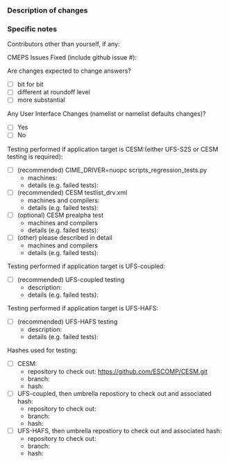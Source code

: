 ### Description of changes

### Specific notes

Contributors other than yourself, if any:

CMEPS Issues Fixed (include github issue #):

Are changes expected to change answers?
 - [ ] bit for bit
 - [ ] different at roundoff level
 - [ ] more substantial

Any User Interface Changes (namelist or namelist defaults changes)?
 - [ ] Yes
 - [ ] No

Testing performed if application target is CESM:(either UFS-S2S or CESM testing is required):
- [ ] (recommended) CIME_DRIVER=nuopc scripts_regression_tests.py
   - machines:
   - details (e.g. failed tests):
- [ ] (recommended) CESM testlist_drv.xml
   - machines and compilers:
   - details (e.g. failed tests):
- [ ] (optional) CESM prealpha test
   - machines and compilers
   - details (e.g. failed tests):
- [ ] (other) please described in detail
   - machines and compilers
   - details (e.g. failed tests):

Testing performed if application target is UFS-coupled:
- [ ] (recommended) UFS-coupled testing
   - description:
   - details (e.g. failed tests):

Testing performed if application target is UFS-HAFS:
- [ ] (recommended) UFS-HAFS testing
   - description:
   - details (e.g. failed tests):

Hashes used for testing:
- [ ] CESM:
  - repository to check out: https://github.com/ESCOMP/CESM.git
  - branch:
  - hash:
- [ ] UFS-coupled, then umbrella repostiory to check out and associated hash:
  - repository to check out:
  - branch:
  - hash:
- [ ] UFS-HAFS, then umbrella repostiory to check out and associated hash:
  - repository to check out:
  - branch:
  - hash:
